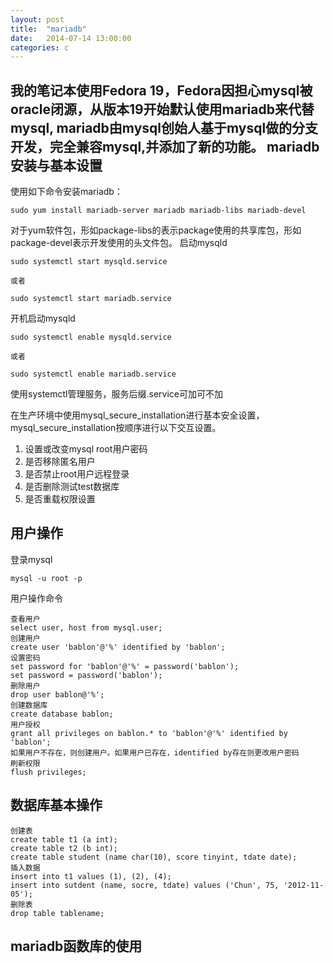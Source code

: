 ```yaml
---
layout: post
title:  "mariadb"
date:   2014-07-14 13:00:00
categories: c
---
```


我的笔记本使用Fedora 19，Fedora因担心mysql被oracle闭源，从版本19开始默认使用mariadb来代替mysql, mariadb由mysql创始人基于mysql做的分支开发，完全兼容mysql,并添加了新的功能。
mariadb 安装与基本设置
----------------------

使用如下命令安装mariadb：

    sudo yum install mariadb-server mariadb mariadb-libs mariadb-devel
    
对于yum软件包，形如package-libs的表示package使用的共享库包，形如package-devel表示开发使用的头文件包。
启动mysqld

    sudo systemctl start mysqld.service
    
    或者

    sudo systemctl start mariadb.service
    
开机启动mysqld

    sudo systemctl enable mysqld.service
    
    或者

    sudo systemctl enable mariadb.service
    
使用systemctl管理服务，服务后缀.service可加可不加

在生产环境中使用mysql_secure_installation进行基本安全设置，mysql_secure_installation按顺序进行以下交互设置。

1. 设置或改变mysql root用户密码
2. 是否移除匿名用户
3. 是否禁止root用户远程登录
4. 是否删除测试test数据库
5. 是否重载权限设置

用户操作
--------
登录mysql

    mysql -u root -p

用户操作命令
    
    查看用户
    select user, host from mysql.user;
    创建用户
    create user 'bablon'@'%' identified by 'bablon';
    设置密码
    set password for 'bablon'@'%' = password('bablon');
    set password = password('bablon');
    删除用户
    drop user bablon@'%';
    创建数据库
    create database bablon;
    用户授权
    grant all privileges on bablon.* to 'bablon'@'%' identified by 'bablon';
    如果用户不存在，则创建用户。如果用户已存在，identified by存在则更改用户密码
    刷新权限
    flush privileges;
    
数据库基本操作
------------
    创建表
    create table t1 (a int);
    create table t2 (b int);
    create table student (name char(10), score tinyint, tdate date);
    插入数据
    insert into t1 values (1), (2), (4);
    insert into sutdent (name, socre, tdate) values ('Chun', 75, '2012-11-05');
    删除表
    drop table tablename;
    
mariadb函数库的使用
-------------------

